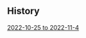 ## History

[2022-10-25 to 2022-11-4](https://gist.github.com/wycats/f8d86917ca53dbe80fcf2b25f59e351f)
